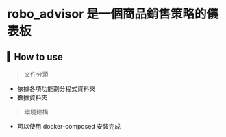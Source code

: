 # robo_advisor 是一個商品銷售策略的儀表板
## ▍How to use
> 文件分類<br>
* 依據各項功能劃分程式資料夾
* 數據資料夾
> 環境建構<br>
* 可以使用 docker-composed 安裝完成
